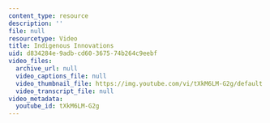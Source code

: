```yaml
---
content_type: resource
description: ''
file: null
resourcetype: Video
title: Indigenous Innovations
uid: d834284e-9adb-cd60-3675-74b264c9eebf
video_files:
  archive_url: null
  video_captions_file: null
  video_thumbnail_file: https://img.youtube.com/vi/tXkM6LM-G2g/default.jpg
  video_transcript_file: null
video_metadata:
  youtube_id: tXkM6LM-G2g
---
```


